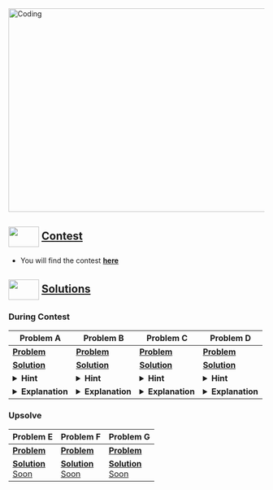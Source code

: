 <img alt="Coding" width="800px" height="400px" src="https://cdn.dribbble.com/users/1959912/screenshots/6463995/competition_dribbble.gif">

## <img src = "https://cdn.dribbble.com/users/2131993/screenshots/4948736/media/421d4ed2f3d23c73d64d20963f61f422.gif" align = "center" width = "60px" height = "40px"> [Contest](https://codeforces.com/contest/1872)
- You will find the contest [**here**](https://codeforces.com/contest/1872)


## <img src = "https://cdn.dribbble.com/users/1138721/screenshots/10809828/media/478d32b2e65c8c3194b7f2154e179231.gif" align = "center" width = "60px" height = "40px"> [Solutions](#solutions)


### During Contest

|**Problem A**|**Problem B**|**Problem C**|**Problem D** |
|-------------|-------------|-------------|------------- |
|[**Problem**](https://codeforces.com/contest/1872/problem/A)|        [**Problem**](https://codeforces.com/contest/1872/problem/B) |         [**Problem**](https://codeforces.com/contest/1872/problem/C) |        [**Problem**](https://codeforces.com/contest/1872/problem/D) |
[**Solution**](https://github.com/khalid586/Live-and-Virtual-Contests/blob/main/LIve%20Contests/CF%20Round%20895/CF%201872A.cpp)   |[**Solution**](https://github.com/khalid586/Live-and-Virtual-Contests/blob/main/LIve%20Contests/CF%20Round%20895/CF%201872B.cpp)   |    [**Solution**](https://github.com/khalid586/Live-and-Virtual-Contests/blob/main/LIve%20Contests/CF%20Round%20895/CF%201872C.cpp)   |     [**Solution**](https://github.com/khalid586/Live-and-Virtual-Contests/blob/main/LIve%20Contests/CF%20Round%20895/CF%201872D.cpp)   |
|<details> <summary> **Hint**</summary>  Think about the difference of A and B </details>                                             |   <details> <summary> **Hint**</summary>  Think about the time it takes to return to the point someone is starting from </details>      |     <details> <summary> **Hint**</summary>If a number is non-prime then it will be definitely the sum of two numbers </details>         |    <details> <summary> **Hint**</summary> Think about positions which will add to the sum and positions that will be subtracted from the sum and positions that are common. Then maximize the positive positions and minimize the negative positions. </details>                  |
|<details> <summary> **Explanation**</summary>If a number is non-prime then it is the sum of quotent and (dividend-1) * quotent. So you just have to find a number that is non-prime within the given range. If you don't find then answer is -1. </details>                                |    <details> <summary> **Explanation**</summary>We have to calculate the max distance(from every point) we can go and that will be = current position + (b-1)/2 . Then we will find the minimum and that will be the answer.</details>                                                     |      <details> <summary> **Explanation**</summary> difference between a and b should be halfed because to make the difference zero if a is decreased by 1 then b will also increase by 1 so the change in difference will be 2. And if there is remainder we will need an extra attempt so we have to add 1 to it. </details>                                          |   <details> <summary> **Explanation**</summary> You have to maximize n/x positions and minimize the n/y positions , so we will give n/x positions largest values and n/y positions smallest values and we will count the sum of the elements by using (n*(n+1))/2 formula. Then we will count the difference of maximized and minimized elements.</details> 


### Upsolve

|**Problem E**|**Problem F**|**Problem G**|
|-------------|-------------|-------------|
|[**Problem**](https://codeforces.com/contest/1872/problem/E)|        [**Problem**](https://codeforces.com/contest/1872/problem/F) |         [**Problem**](https://codeforces.com/contest/1872/problem/G) |       
[**Solution** <br>Soon]()   |[**Solution**<br>Soon]()   |    [**Solution**<br>Soon]() |     